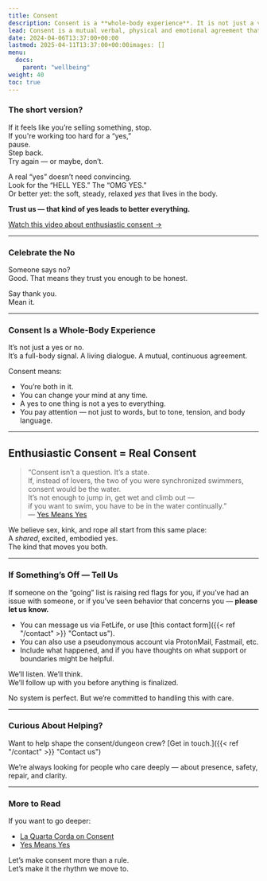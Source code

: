 ```yaml
---
title: Consent
description: Consent is a **whole-body experience**. It is not just a verbal “yes” or “no” – it involves paying attention to your partner as a person and checking in with physical and emotional cues as well.
lead: Consent is a mutual verbal, physical and emotional agreement that happens without manipulation, threats or mind games.
date: 2024-04-06T13:37:00+00:00
lastmod: 2025-04-11T13:37:00+00:00images: []
menu: 
  docs:
    parent: "wellbeing"
weight: 40
toc: true
---
```


### The short version?

If it feels like you’re selling something, stop.  
If you're working too hard for a “yes,”  
pause.  
Step back.  
Try again — or maybe, don’t.

A real “yes” doesn’t need convincing.  
Look for the “HELL YES.” The “OMG YES.”  
Or better yet: the soft, steady, relaxed *yes* that lives in the body.

**Trust us — that kind of yes leads to better everything.**

[Watch this video about enthusiastic consent →](https://www.youtube.com/watch?v=AqBQH1e7XwQ "Enthusiastic Consent!")

---

### Celebrate the No

Someone says no?  
Good. That means they trust you enough to be honest.  

Say thank you.  
Mean it.

---

### Consent Is a Whole-Body Experience

It’s not just a yes or no.  
It’s a full-body signal. A living dialogue. A mutual, continuous agreement.

Consent means:
- You’re both in it.
- You can change your mind at any time.
- A yes to one thing is not a yes to everything.
- You pay attention — not just to words, but to tone, tension, and body language.

---

## Enthusiastic Consent = Real Consent

> “Consent isn’t a question. It’s a state.  
> If, instead of lovers, the two of you were synchronized swimmers, consent would be the water.  
> It’s not enough to jump in, get wet and climb out —  
> if you want to swim, you have to be in the water continually.”  
> — [Yes Means Yes](https://www.yesmeansyes.com/consent/)

We believe sex, kink, and rope all start from this same place:  
A *shared*, excited, embodied yes.  
The kind that moves you both.

---

### If Something’s Off — Tell Us

If someone on the “going” list is raising red flags for you, if you’ve had an issue with someone, or if you’ve seen behavior that concerns you — **please let us know.**

- You can message us via FetLife, or use [this contact form]({{< ref "/contact" >}} "Contact us").
- You can also use a pseudonymous account via ProtonMail, Fastmail, etc.
- Include what happened, and if you have thoughts on what support or boundaries might be helpful.

We’ll listen. We’ll think.  
We’ll follow up with you before anything is finalized.

No system is perfect. But we’re committed to handling this with care.

---

### Curious About Helping?

Want to help shape the consent/dungeon crew? [Get in touch.]({{< ref "/contact" >}} "Contact us")

We’re always looking for people who care deeply — about presence, safety, repair, and clarity.

---

### More to Read

If you want to go deeper:
- [La Quarta Corda on Consent](https://www.laquartacorda.it/en/consent/)
- [Yes Means Yes](https://www.yesmeansyes.com/consent/)

Let’s make consent more than a rule.  
Let’s make it the rhythm we move to.
